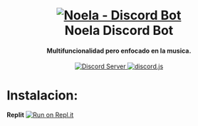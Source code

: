 <h1 align="center">
  <br>
  <a href="https://github.com/HazoxO/Noela/blob/main/README.md"><img src="https://w.wallhaven.cc/full/6q/wallhaven-6qqqrx.jpg" alt="Noela - Discord Bot"></a>
  <br>
  Noela Discord Bot
  <br>
</h1>

<h4 align="center">Multifuncionalidad pero enfocado en la musica.</h4>

<p align="center">
  <a href="https://discord.gg/GwwU56X3Sp">
    <img src="https://discordapp.com/api/guilds/845459731308347442/widget.png?style=shield" alt="Discord Server">
  </a>
  <a href="https://github.com/Rapptz/discord.py/">
     <img src="https://img.shields.io/badge/discord-js-blue.svg" alt="discord.js">
  </a>

  # Instalacion:
  
  **Replit**
  [![Run on Repl.it](https://repl.it/badge/github/)](https://repl.it/github/)
